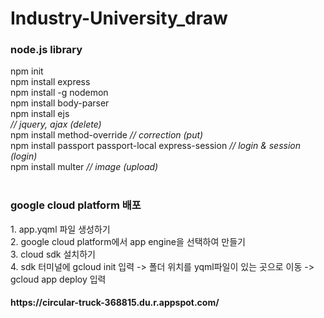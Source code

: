 # Industry-University_draw

<h3> node.js library </h3>
npm init <br>
npm install express <br>
npm install -g nodemon <br>
npm install body-parser <br>
npm install ejs <br>
<script src="https://code.jquery.com/jquery-3.4.1.min.js"></script> <i>// jquery, ajax (delete)</i><br>
npm install method-override <i>// correction (put)</i><br>
npm install passport passport-local express-session <i>// login & session (login) </i><br>
npm install multer <i>// image (upload)</i>
<br><br>


<h3>google cloud platform 배포</h3>
1. app.yqml 파일 생성하기<br>
2. google cloud platform에서 app engine을 선택하여 만들기<br>
3. cloud sdk 설치하기<br>
4. sdk 터미널에 gcloud init 입력 -> 폴더 위치를 yqml파일이 있는 곳으로 이동 -> gcloud app deploy 입력<br>
<h4> https://circular-truck-368815.du.r.appspot.com/ </h4>

